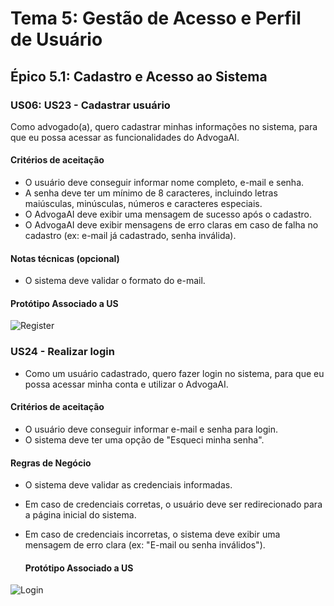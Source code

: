 
# **Tema 5: Gestão de Acesso e Perfil de Usuário**

## **Épico 5.1: Cadastro e Acesso ao Sistema**

###   **US06: US23 - Cadastrar usuário**
Como advogado(a), quero cadastrar minhas informações no sistema, para que eu possa acessar as funcionalidades do AdvogaAI.

#### Critérios de aceitação

- O usuário deve conseguir informar nome completo, e-mail e senha.
- A senha deve ter um mínimo de 8 caracteres, incluindo letras maiúsculas, minúsculas, números e caracteres especiais.
- O AdvogaAI deve exibir uma mensagem de sucesso após o cadastro.
- O AdvogaAI deve exibir mensagens de erro claras em caso de falha no cadastro (ex: e-mail já cadastrado, senha inválida).

#### Notas técnicas (opcional)

- O sistema deve validar o formato do e-mail.

#### Protótipo Associado a US

![Register](https://github.com/user-attachments/assets/69e91f42-ef36-4aec-ac13-a79a2de2cfac)


###   **US24 - Realizar login**
- Como um usuário cadastrado, quero fazer login no sistema, para que eu possa acessar minha conta e utilizar o AdvogaAI.

#### Critérios de aceitação

- O usuário deve conseguir informar e-mail e senha para login.
- O sistema deve ter uma opção de "Esqueci minha senha".


#### Regras de Negócio

- O sistema deve validar as credenciais informadas.
- Em caso de credenciais corretas, o usuário deve ser redirecionado para a página inicial do sistema.
- Em caso de credenciais incorretas, o sistema deve exibir uma mensagem de erro clara (ex: "E-mail ou senha inválidos").

  #### Protótipo Associado a US
![Login](https://github.com/user-attachments/assets/a6e9f935-0654-4eb8-a9c3-d4a037bf131f)
